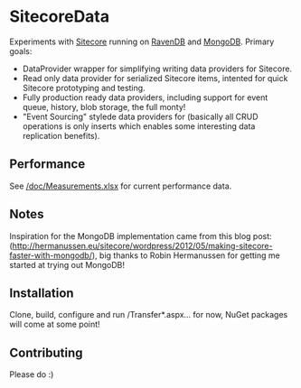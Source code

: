 # SitecoreData

Experiments with [Sitecore](http://www.sitecore.net) running on [RavenDB](http://ravendb.net) and [MongoDB](http://www.mongodb.org). Primary goals:

* DataProvider wrapper for simplifying writing data providers for Sitecore.
* Read only data provider for serialized Sitecore items, intented for quick Sitecore prototyping and testing.
* Fully production ready data providers, including support for event queue, history, blob storage, the full monty!
* "Event Sourcing" stylede data providers for (basically all CRUD operations is only inserts which enables some 
interesting data replication benefits).

## Performance ##

See [/doc/Measurements.xlsx](https://github.com/pbering/SitecoreData/blob/master/doc/Measurements.xlsx) for current performance data.

## Notes ##

Inspiration for the MongoDB implementation came from this blog post: (http://hermanussen.eu/sitecore/wordpress/2012/05/making-sitecore-faster-with-mongodb/), big thanks 
to Robin Hermanussen for getting me started at trying out MongoDB!

## Installation ##

Clone, build, configure and run /Transfer*.aspx... for now, NuGet packages will come at some point! 

## Contributing ##

Please do :)